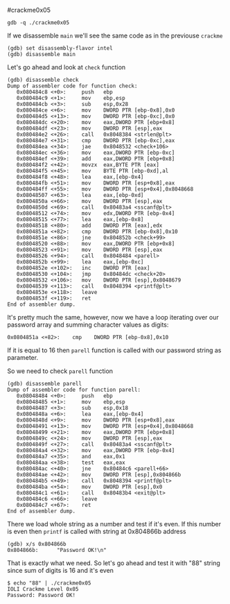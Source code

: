 #crackme0x05

```
gdb -q ./crackme0x05
```

If we disassemble `main` we'll see the same code as in the previouse
`crackme`

```
(gdb) set disassembly-flavor intel
(gdb) disassemble main
```

Let's go ahead and look at `check` function

```
(gdb) disassemble check
Dump of assembler code for function check:
   0x080484c8 <+0>:     push   ebp
   0x080484c9 <+1>:     mov    ebp,esp
   0x080484cb <+3>:     sub    esp,0x28
   0x080484ce <+6>:     mov    DWORD PTR [ebp-0x8],0x0
   0x080484d5 <+13>:    mov    DWORD PTR [ebp-0xc],0x0
   0x080484dc <+20>:    mov    eax,DWORD PTR [ebp+0x8]
   0x080484df <+23>:    mov    DWORD PTR [esp],eax
   0x080484e2 <+26>:    call   0x8048384 <strlen@plt>
   0x080484e7 <+31>:    cmp    DWORD PTR [ebp-0xc],eax
   0x080484ea <+34>:    jae    0x8048532 <check+106>
   0x080484ec <+36>:    mov    eax,DWORD PTR [ebp-0xc]
   0x080484ef <+39>:    add    eax,DWORD PTR [ebp+0x8]
   0x080484f2 <+42>:    movzx  eax,BYTE PTR [eax]
   0x080484f5 <+45>:    mov    BYTE PTR [ebp-0xd],al
   0x080484f8 <+48>:    lea    eax,[ebp-0x4]
   0x080484fb <+51>:    mov    DWORD PTR [esp+0x8],eax
   0x080484ff <+55>:    mov    DWORD PTR [esp+0x4],0x8048668
   0x08048507 <+63>:    lea    eax,[ebp-0xd]
   0x0804850a <+66>:    mov    DWORD PTR [esp],eax
   0x0804850d <+69>:    call   0x80483a4 <sscanf@plt>
   0x08048512 <+74>:    mov    edx,DWORD PTR [ebp-0x4]
   0x08048515 <+77>:    lea    eax,[ebp-0x8]
   0x08048518 <+80>:    add    DWORD PTR [eax],edx
   0x0804851a <+82>:    cmp    DWORD PTR [ebp-0x8],0x10
   0x0804851e <+86>:    jne    0x804852b <check+99>
   0x08048520 <+88>:    mov    eax,DWORD PTR [ebp+0x8]
   0x08048523 <+91>:    mov    DWORD PTR [esp],eax
   0x08048526 <+94>:    call   0x8048484 <parell>
   0x0804852b <+99>:    lea    eax,[ebp-0xc]
   0x0804852e <+102>:   inc    DWORD PTR [eax]
   0x08048530 <+104>:   jmp    0x80484dc <check+20>
   0x08048532 <+106>:   mov    DWORD PTR [esp],0x8048679
   0x08048539 <+113>:   call   0x8048394 <printf@plt>
   0x0804853e <+118>:   leave  
   0x0804853f <+119>:   ret    
End of assembler dump.
```

It's pretty much the same, however, now we have a loop iterating over
our password array and summing character values as digits:

```
0x0804851a <+82>:    cmp    DWORD PTR [ebp-0x8],0x10
```

If it is equal to 16 then `parell` function is called with our
password string as parameter.

So we need to check `parell` function

```
(gdb) disassemble parell
Dump of assembler code for function parell:
   0x08048484 <+0>:     push   ebp
   0x08048485 <+1>:     mov    ebp,esp
   0x08048487 <+3>:     sub    esp,0x18
   0x0804848a <+6>:     lea    eax,[ebp-0x4]
   0x0804848d <+9>:     mov    DWORD PTR [esp+0x8],eax
   0x08048491 <+13>:    mov    DWORD PTR [esp+0x4],0x8048668
   0x08048499 <+21>:    mov    eax,DWORD PTR [ebp+0x8]
   0x0804849c <+24>:    mov    DWORD PTR [esp],eax
   0x0804849f <+27>:    call   0x80483a4 <sscanf@plt>
   0x080484a4 <+32>:    mov    eax,DWORD PTR [ebp-0x4]
   0x080484a7 <+35>:    and    eax,0x1
   0x080484aa <+38>:    test   eax,eax
   0x080484ac <+40>:    jne    0x80484c6 <parell+66>
   0x080484ae <+42>:    mov    DWORD PTR [esp],0x804866b
   0x080484b5 <+49>:    call   0x8048394 <printf@plt>
   0x080484ba <+54>:    mov    DWORD PTR [esp],0x0
   0x080484c1 <+61>:    call   0x80483b4 <exit@plt>
   0x080484c6 <+66>:    leave  
   0x080484c7 <+67>:    ret    
End of assembler dump.
```

There we load whole string as a number and test if it's even. If this
number is even then `printf` is called with string at 0x804866b address

```
(gdb) x/s 0x804866b
0x804866b:      "Password OK!\n"
```

That is exactly what we need. So let's go ahead and test it with
"88" string since sum of digits is 16 and it's even

```
$ echo "88" | ./crackme0x05
IOLI Crackme Level 0x05
Password: Password OK!
```


